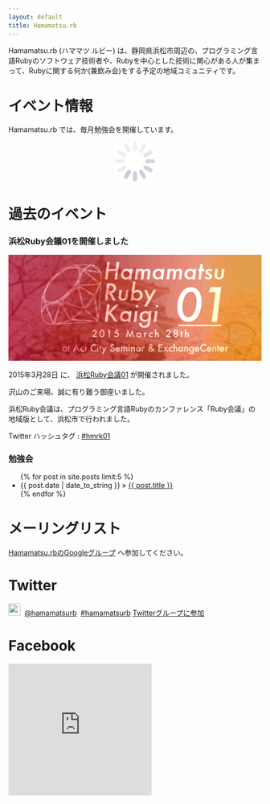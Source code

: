 ```yaml
---
layout: default
title: Hamamatsu.rb
---
```


Hamamatsu.rb (ハママツ ルビー) は、静岡県浜松市周辺の、プログラミング言語Rubyのソフトウェア技術者や、Rubyを中心とした技術に関心がある人が集まって、Rubyに関する何か(兼飲み会)をする予定の地域コミュニティです。

# イベント情報

Hamamatsu.rb では、毎月勉強会を開催しています。

<div id="doorkeeper-list" ><div align="center"><img src='img/loading.gif' /></div></div>



# 過去のイベント

### 浜松Ruby会議01を開催しました

<a href='http://regional.rubykaigi.org/hamamatsu01'>
<img src="/img/kaigi01.png" class="img-responsive" />
</a>

2015年3月28日 に、
<a href='http://regional.rubykaigi.org/hamamatsu01'>浜松Ruby会議01</a>
が開催されました。

沢山のご来場、誠に有り難う御座いました。

浜松Ruby会議は、プログラミング言語Rubyのカンファレンス「Ruby会議」の地域版として、浜松市で行われました。

Twitter ハッシュタグ : <a href='https://twitter.com/search?q=%23hmrk01'>#hmrk01</a>

### 勉強会

<ul class="posts">
{% for post in site.posts limit:5 %}
<li><span>{{ post.date | date_to_string }}</span> &raquo; <a href="{{ post.url }}">{{ post.title }}</a></li>
{% endfor %}
</ul>


# メーリングリスト

[Hamamatsu.rbのGoogleグループ](https://groups.google.com/group/hamamatsu-rb?hl=ja) へ参加してください。

<h1>
Twitter</h1>
<a href="http://twitter.com/#!/hamamatsurb"><img src="http://a2.twimg.com/sticky/default_profile_images/default_profile_5_normal.png" width="24" height="24"></a>&nbsp;
<a href="http://twitter.com/#!/hamamatsurb">@hamamatsurb</a>&nbsp;
<a href="http://twitter.com/#!/search/%23hamamatsurb" >#hamamatsurb</a>
<a href="http://twitter.com/?status=@hamamatsurb%20subscribe">Twitterグループに参加</a>

<div id="members"></div>

# Facebook

  <iframe src="http://www.facebook.com/plugins/likebox.php?href=https%3A%2F%2Fwww.facebook.com%2Fpages%2FHamamatsurb%2F196508373706679&amp;width=285&amp;colorscheme=light&amp;show_faces=true&amp;stream=false&amp;header=false&amp;height=262" style="border:none; overflow:hidden; width:285px; height:262px;" scrolling="no" frameborder="0" ></iframe>

<script type="text/javascript" src="js/underscore.string.min.js"></script>
<script type="text/javascript" src="js/jquery.tmpl.min.js"></script>
<script type="text/javascript" src="js/doorkeeper.js"></script>

<script>
jQuery(function(){
  // Doorkeeper API にアクセス
  $.ajax( doorkeeperApi ).done( doneDoorkeeper ).fail( failDoorkeeper );
});
</script>
